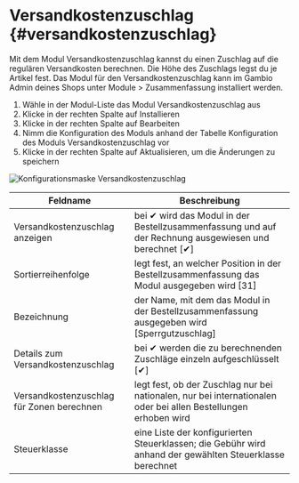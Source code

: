 # Versandkostenzuschlag {#versandkostenzuschlag}

Mit dem Modul Versandkostenzuschlag kannst du einen Zuschlag auf die regulären Versandkosten berechnen. Die Höhe des Zuschlags legst du je Artikel fest. Das Modul für den Versandkostenzuschlag kann im Gambio Admin deines Shops unter Module \> Zusammenfassung installiert werden.

1.  Wähle in der Modul-Liste das Modul Versandkostenzuschlag aus
2.  Klicke in der rechten Spalte auf Installieren
3.  Klicke in der rechten Spalte auf Bearbeiten
4.  Nimm die Konfiguration des Moduls anhand der Tabelle Konfiguration des Moduls Versandkostenzuschlag vor
5.  Klicke in der rechten Spalte auf Aktualisieren, um die Änderungen zu speichern

![](Bilder/Abb072_KonfigurationsmaskeVersandkostenzuschlag.png "Konfigurationsmaske
      Versandkostenzuschlag")

|Feldname|Beschreibung|
|--------|------------|
|Versandkostenzuschlag anzeigen|bei ✔ wird das Modul in der Bestellzusammenfassung und auf der Rechnung ausgewiesen und berechnet \[✔\]|
|Sortierreihenfolge|legt fest, an welcher Position in der Bestellzusammenfassung das Modul ausgegeben wird \[31\]|
|Bezeichnung|der Name, mit dem das Modul in der Bestellzusammenfassung ausgegeben wird \[Sperrgutzuschlag\]|
|Details zum Versandkostenzuschlag|bei ✔ werden die zu berechnenden Zuschläge einzeln aufgeschlüsselt \[✔\]|
|Versandkostenzuschlag für Zonen berechnen|legt fest, ob der Zuschlag nur bei nationalen, nur bei internationalen oder bei allen Bestellungen erhoben wird|
|Steuerklasse|eine Liste der konfigurierten Steuerklassen; die Gebühr wird anhand der gewählten Steuerklasse berechnet|



